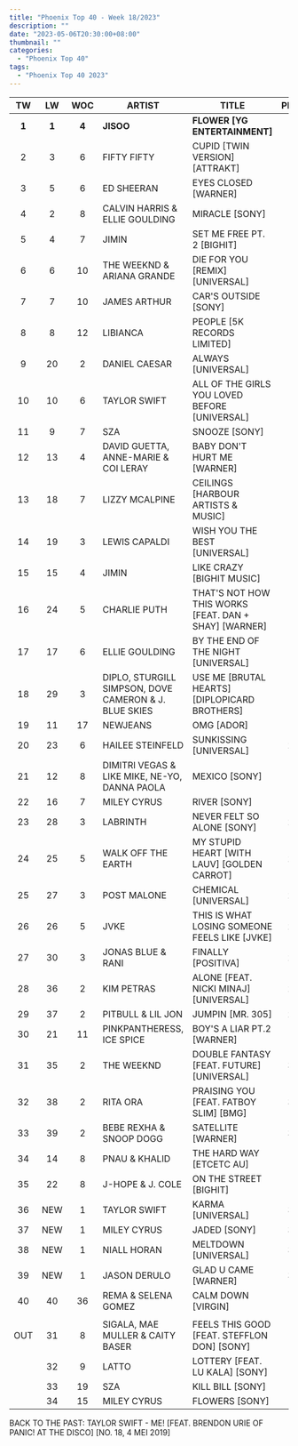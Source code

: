 ```yaml
---
title: "Phoenix Top 40 - Week 18/2023"
description: ""
date: "2023-05-06T20:30:00+08:00"
thumbnail: ""
categories:
  - "Phoenix Top 40"
tags:
  - "Phoenix Top 40 2023"
---
```

<!--more-->
|TW|LW|WOC|ARTIST|TITLE|PEAK|
|:----:|:----:|:----:|----|----|:----:|
|**1**|**1**|**4**|**JISOO**|**FLOWER [YG ENTERTAINMENT]**|**1**|
|2|3|6|FIFTY FIFTY|CUPID [TWIN VERSION] [ATTRAKT]|2|
|3|5|6|ED SHEERAN|EYES CLOSED [WARNER]|3|
|4|2|8|CALVIN HARRIS & ELLIE GOULDING|MIRACLE [SONY]|1|
|5|4|7|JIMIN|SET ME FREE PT. 2 [BIGHIT]|2|
|6|6|10|THE WEEKND & ARIANA GRANDE|DIE FOR YOU [REMIX] [UNIVERSAL]|1|
|7|7|10|JAMES ARTHUR|CAR'S OUTSIDE [SONY]|2|
|8|8|12|LIBIANCA|PEOPLE [5K RECORDS LIMITED]|1|
|9|20|2|DANIEL CAESAR|ALWAYS [UNIVERSAL]|9|
|10|10|6|TAYLOR SWIFT|ALL OF THE GIRLS YOU LOVED BEFORE [UNIVERSAL]|10|
|11|9|7|SZA|SNOOZE [SONY]|9|
|12|13|4|DAVID GUETTA, ANNE-MARIE & COI LERAY|BABY DON'T HURT ME [WARNER]|12|
|13|18|7|LIZZY MCALPINE|CEILINGS [HARBOUR ARTISTS & MUSIC]|13|
|14|19|3|LEWIS CAPALDI|WISH YOU THE BEST [UNIVERSAL]|14|
|15|15|4|JIMIN|LIKE CRAZY [BIGHIT MUSIC]|15|
|16|24|5|CHARLIE PUTH|THAT'S NOT HOW THIS WORKS [FEAT. DAN + SHAY] [WARNER]|16|
|17|17|6|ELLIE GOULDING|BY THE END OF THE NIGHT [UNIVERSAL]|17|
|18|29|3|DIPLO, STURGILL SIMPSON, DOVE CAMERON & J. BLUE SKIES|USE ME [BRUTAL HEARTS] [DIPLOPICARD BROTHERS]|18|
|19|11|17|NEWJEANS|OMG [ADOR]|1|
|20|23|6|HAILEE STEINFELD|SUNKISSING [UNIVERSAL]|20|
|21|12|8|DIMITRI VEGAS & LIKE MIKE, NE-YO, DANNA PAOLA|MEXICO [SONY]|12|
|22|16|7|MILEY CYRUS|RIVER [SONY]|16|
|23|28|3|LABRINTH|NEVER FELT SO ALONE [SONY]|23|
|24|25|5|WALK OFF THE EARTH|MY STUPID HEART [WITH LAUV] [GOLDEN CARROT]|24|
|25|27|3|POST MALONE|CHEMICAL [UNIVERSAL]|25|
|26|26|5|JVKE|THIS IS WHAT LOSING SOMEONE FEELS LIKE [JVKE]|26|
|27|30|3|JONAS BLUE & RANI|FINALLY [POSITIVA]|27|
|28|36|2|KIM PETRAS|ALONE [FEAT. NICKI MINAJ] [UNIVERSAL]|28|
|29|37|2|PITBULL & LIL JON|JUMPIN [MR. 305]|29|
|30|21|11|PINKPANTHERESS, ICE SPICE|BOY'S A LIAR PT.2 [WARNER]|5|
|31|35|2|THE WEEKND|DOUBLE FANTASY [FEAT. FUTURE] [UNIVERSAL]|31|
|32|38|2|RITA ORA|PRAISING YOU [FEAT. FATBOY SLIM] [BMG]|32|
|33|39|2|BEBE REXHA & SNOOP DOGG|SATELLITE [WARNER]|33|
|34|14|8|PNAU & KHALID|THE HARD WAY [ETCETC AU]|14|
|35|22|8|J-HOPE & J. COLE|ON THE STREET [BIGHIT]|9|
|36|NEW|1|TAYLOR SWIFT|KARMA [UNIVERSAL]|36|
|37|NEW|1|MILEY CYRUS|JADED [SONY]|37|
|38|NEW|1|NIALL HORAN|MELTDOWN [UNIVERSAL]|38|
|39|NEW|1|JASON DERULO|GLAD U CAME [WARNER]|39|
|40|40|36|REMA & SELENA GOMEZ|CALM DOWN [VIRGIN]|2|
|||||||
|OUT|31|8|SIGALA, MAE MULLER & CAITY BASER|FEELS THIS GOOD [FEAT. STEFFLON DON] [SONY]|11|
||32|9|LATTO|LOTTERY [FEAT. LU KALA] [SONY]|17|
||33|19|SZA|KILL BILL [SONY]|1|
||34|15|MILEY CYRUS|FLOWERS [SONY]|1|
			
BACK TO THE PAST: TAYLOR SWIFT - ME! [FEAT. BRENDON URIE OF PANIC! AT THE DISCO] [NO. 18, 4 MEI 2019]
